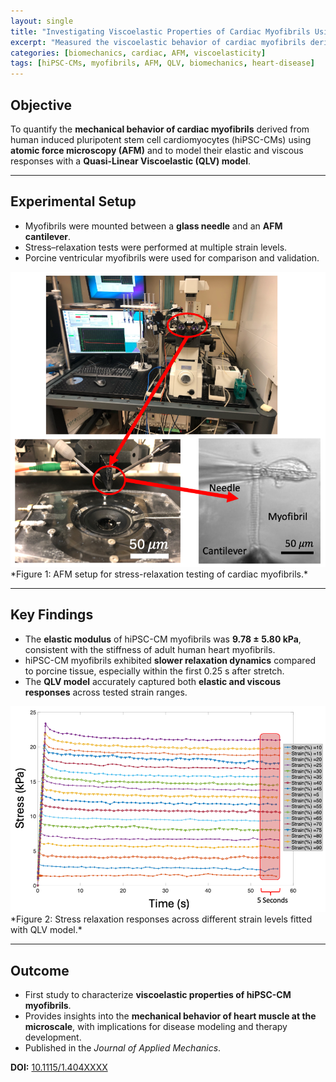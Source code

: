 ```yaml
---
layout: single
title: "Investigating Viscoelastic Properties of Cardiac Myofibrils Using AFM"
excerpt: "Measured the viscoelastic behavior of cardiac myofibrils derived from hiPSC-CMs using Atomic Force Microscopy (AFM) and modeled responses with a Quasi-Linear Viscoelastic (QLV) framework."
categories: [biomechanics, cardiac, AFM, viscoelasticity]
tags: [hiPSC-CMs, myofibrils, AFM, QLV, biomechanics, heart-disease]
---
```


## Objective  
To quantify the **mechanical behavior of cardiac myofibrils** derived from human induced pluripotent stem cell cardiomyocytes (hiPSC-CMs) using **atomic force microscopy (AFM)** and to model their elastic and viscous responses with a **Quasi-Linear Viscoelastic (QLV) model**.  

---

## Experimental Setup  
- Myofibrils were mounted between a **glass needle** and an **AFM cantilever**.  
- Stress–relaxation tests were performed at multiple strain levels.  
- Porcine ventricular myofibrils were used for comparison and validation.  

<img src="/assets/images/AFM_1.png" alt="AFM setup for myofibril mechanics" width="700"/>  
*Figure 1: AFM setup for stress-relaxation testing of cardiac myofibrils.*  

---

## Key Findings  
- The **elastic modulus** of hiPSC-CM myofibrils was **9.78 ± 5.80 kPa**, consistent with the stiffness of adult human heart myofibrils.  
- hiPSC-CM myofibrils exhibited **slower relaxation dynamics** compared to porcine tissue, especially within the first 0.25 s after stretch.  
- The **QLV model** accurately captured both **elastic and viscous responses** across tested strain ranges.  

<img src="/assets/images/AFM_2.png" alt="Stress relaxation of myofibrils" width="700"/>  
*Figure 2: Stress relaxation responses across different strain levels fitted with QLV model.*  

---

## Outcome  
- First study to characterize **viscoelastic properties of hiPSC-CM myofibrils**.  
- Provides insights into the **mechanical behavior of heart muscle at the microscale**, with implications for disease modeling and therapy development.  
- Published in the *Journal of Applied Mechanics*.  

**DOI:** [10.1115/1.404XXXX](https://doi.org/10.1115/1.404XXXX)  <!-- Replace with actual DOI -->
